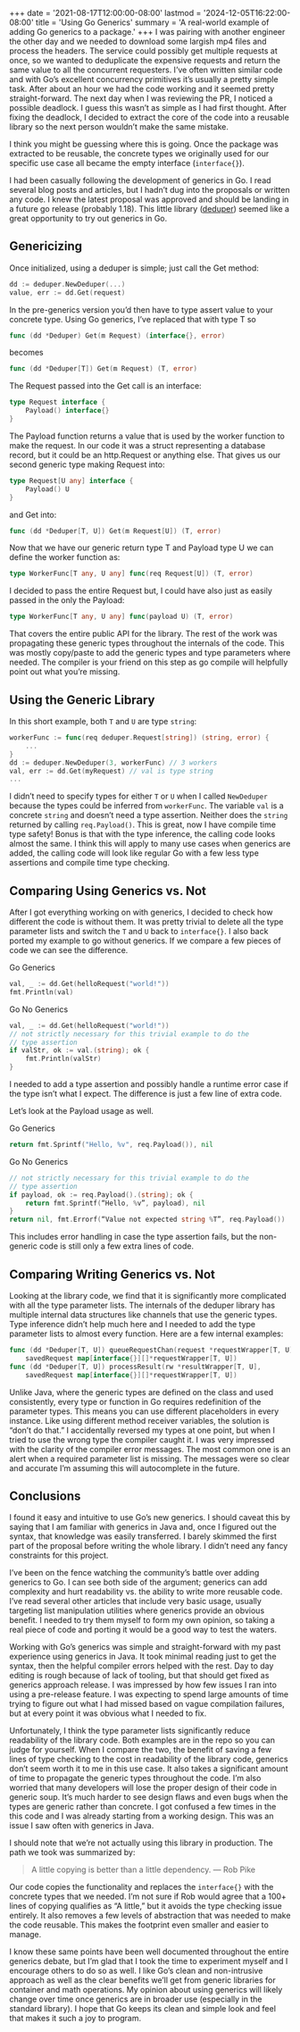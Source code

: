 +++
date = '2021-08-17T12:00:00-08:00'
lastmod = '2024-12-05T16:22:00-08:00'
title = 'Using Go Generics'
summary = 'A real-world example of adding Go generics to a package.'
+++
I was pairing with another engineer the other day and we needed to download some largish mp4 files and process the headers. The service could possibly get multiple requests at once, so we wanted to deduplicate the expensive requests and return the same value to all the concurrent requesters. I’ve often written similar code and with Go’s excellent concurrency primitives it’s usually a pretty simple task. After about an hour we had the code working and it seemed pretty straight-forward. The next day when I was reviewing the PR, I noticed a possible deadlock. I guess this wasn’t as simple as I had first thought. After fixing the deadlock, I decided to extract the core of the code into a reusable library so the next person wouldn’t make the same mistake.

I think you might be guessing where this is going. Once the package was extracted to be reusable, the concrete types we originally used for our specific use case all became the empty interface (`interface{}`).

I had been casually following the development of generics in Go. I read several blog posts and articles, but I hadn’t dug into the proposals or written any code. I knew the latest proposal was approved and should be landing in a future go release (probably 1.18). This little library ([deduper](https://github.com/smw1218/deduper)) seemed like a great opportunity to try out generics in Go.

## Genericizing

Once initialized, using a deduper is simple; just call the Get method:

```go
dd := deduper.NewDeduper(...)
value, err := dd.Get(request)
```

In the pre-generics version you’d then have to type assert value to your concrete type. Using Go generics, I’ve replaced that with type T so

```go
func (dd *Deduper) Get(m Request) (interface{}, error)
```

becomes

```go
func (dd *Deduper[T]) Get(m Request) (T, error)
```

The Request passed into the Get call is an interface:

```go
type Request interface {
    Payload() interface{}
}
```

The Payload function returns a value that is used by the worker function to make the request. In our code it was a struct representing a database record, but it could be an http.Request or anything else. That gives us our second generic type making Request into:

```go
type Request[U any] interface {
    Payload() U
}
```

and Get into:

```go
func (dd *Deduper[T, U]) Get(m Request[U]) (T, error)
```

Now that we have our generic return type T and Payload type U we can define the worker function as:

```go
type WorkerFunc[T any, U any] func(req Request[U]) (T, error)
```

I decided to pass the entire Request but, I could have also just as easily passed in the only the Payload:

```go
type WorkerFunc[T any, U any] func(payload U) (T, error)
```

That covers the entire public API for the library. The rest of the work was propagating these generic types throughout the internals of the code. This was mostly copy/paste to add the generic types and type parameters where needed. The compiler is your friend on this step as go compile will helpfully point out what you’re missing.

## Using the Generic Library

In this short example, both `T` and `U` are type `string`:

```go
workerFunc := func(req deduper.Request[string]) (string, error) { 
    ...
}
dd := deduper.NewDeduper(3, workerFunc) // 3 workers
val, err := dd.Get(myRequest) // val is type string
...
```

I didn’t need to specify types for either `T` or `U` when I called `NewDeduper` because the types could be inferred from `workerFunc`. The variable `val` is a concrete `string` and doesn’t need a type assertion. Neither does the `string` returned by calling `req.Payload()`. This is great, now I have compile time type safety! Bonus is that with the type inference, the calling code looks almost the same. I think this will apply to many use cases when generics are added, the calling code will look like regular Go with a few less type assertions and compile time type checking.

## Comparing Using Generics vs. Not

After I got everything working on with generics, I decided to check how different the code is without them. It was pretty trivial to delete all the type parameter lists and switch the `T` and `U` back to `interface{}`. I also back ported my example to go without generics. If we compare a few pieces of code we can see the difference.

Go Generics

```go
val, _ := dd.Get(helloRequest("world!"))
fmt.Println(val)
```

Go No Generics

```go
val, _ := dd.Get(helloRequest("world!"))
// not strictly necessary for this trivial example to do the 
// type assertion
if valStr, ok := val.(string); ok {
    fmt.Println(valStr)
}
```

I needed to add a type assertion and possibly handle a runtime error case if the type isn’t what I expect. The difference is just a few line of extra code.

Let’s look at the Payload usage as well.

Go Generics

```go
return fmt.Sprintf("Hello, %v", req.Payload()), nil
```

Go No Generics

```go
// not strictly necessary for this trivial example to do the 
// type assertion
if payload, ok := req.Payload().(string); ok {
    return fmt.Sprintf(“Hello, %v”, payload), nil
}
return nil, fmt.Errorf(“Value not expected string %T”, req.Payload())
```

This includes error handling in case the type assertion fails, but the non-generic code is still only a few extra lines of code.

## Comparing Writing Generics vs. Not

Looking at the library code, we find that it is significantly more complicated with all the type parameter lists. The internals of the deduper library has multiple internal data structures like channels that use the generic types. Type inference didn’t help much here and I needed to add the type parameter lists to almost every function. Here are a few internal examples:

```go
func (dd *Deduper[T, U]) queueRequestChan(request *requestWrapper[T, U], 
    savedRequest map[interface{}][]*requestWrapper[T, U])
func (dd *Deduper[T, U]) processResult(rw *resultWrapper[T, U], 
    savedRequest map[interface{}][]*requestWrapper[T, U])
```

Unlike Java, where the generic types are defined on the class and used consistently, every type or function in Go requires redefinition of the parameter types. This means you can use different placeholders in every instance. Like using different method receiver variables, the solution is “don’t do that.” I accidentally reversed my types at one point, but when I tried to use the wrong type the compiler caught it. I was very impressed with the clarity of the compiler error messages. The most common one is an alert when a required parameter list is missing. The messages were so clear and accurate I’m assuming this will autocomplete in the future.

## Conclusions

I found it easy and intuitive to use Go’s new generics. I should caveat this by saying that I am familiar with generics in Java and, once I figured out the syntax, that knowledge was easily transferred. I barely skimmed the first part of the proposal before writing the whole library. I didn’t need any fancy constraints for this project.

I’ve been on the fence watching the community’s battle over adding generics to Go. I can see both side of the argument; generics can add complexity and hurt readability vs. the ability to write more reusable code. I’ve read several other articles that include very basic usage, usually targeting list manipulation utilities where generics provide an obvious benefit. I needed to try them myself to form my own opinion, so taking a real piece of code and porting it would be a good way to test the waters.

Working with Go’s generics was simple and straight-forward with my past experience using generics in Java. It took minimal reading just to get the syntax, then the helpful compiler errors helped with the rest. Day to day editing is rough because of lack of tooling, but that should get fixed as generics approach release. I was impressed by how few issues I ran into using a pre-release feature. I was expecting to spend large amounts of time trying to figure out what I had missed based on vague compilation failures, but at every point it was obvious what I needed to fix.

Unfortunately, I think the type parameter lists significantly reduce readability of the library code. Both examples are in the repo so you can judge for yourself. When I compare the two, the benefit of saving a few lines of type checking to the cost in readability of the library code, generics don’t seem worth it to me in this use case. It also takes a significant amount of time to propagate the generic types throughout the code. I’m also worried that many developers will lose the proper design of their code in generic soup. It’s much harder to see design flaws and even bugs when the types are generic rather than concrete. I got confused a few times in the this code and I was already starting from a working design. This was an issue I saw often with generics in Java.

I should note that we’re not actually using this library in production. The path we took was summarized by:

> A little copying is better than a little dependency.
> — Rob Pike

Our code copies the functionality and replaces the `interface{}` with the concrete types that we needed. I’m not sure if Rob would agree that a 100+ lines of copying qualifies as “A little,” but it avoids the type checking issue entirely. It also removes a few levels of abstraction that was needed to make the code reusable. This makes the footprint even smaller and easier to manage.

I know these same points have been well documented throughout the entire generics debate, but I’m glad that I took the time to experiment myself and I encourage others to do so as well. I like Go’s clean and non-intrusive approach as well as the clear benefits we’ll get from generic libraries for container and math operations. My opinion about using generics will likely change over time once generics are in broader use (especially in the standard library). I hope that Go keeps its clean and simple look and feel that makes it such a joy to program.